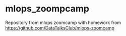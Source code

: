 # mlops_zoompcamp
Repository from mlops zoomcamp with homework from https://github.com/DataTalksClub/mlops-zoomcamp
